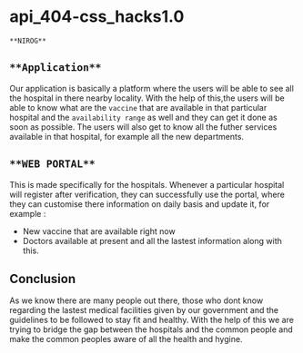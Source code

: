 # api_404-css_hacks1.0
`**NIROG**`

## `**Application**` 
Our application is basically a platform where the users will be able to see all the hospital in there nearby locality.
With the help of this,the users will be able to know what are the `vaccine` that are available in that particular hospital and the `availability range` as well and
they can get it done as soon as possible.
The users will also get to know all the futher services available in that hospital, for example all the new departments.

## `**WEB PORTAL**`
This is made specifically for the hospitals.
Whenever a particular hospital will register after verification, they can successfully use the portal, where they can customise there information on daily basis and 
update it, for
example :
- New vaccine that are available right now
- Doctors available at present and all the lastest information along with this.

## Conclusion
As we know there are many people out there, those who dont know regarding the lastest medical facilities given by our government and the guidelines to be followed to
stay fit and healthy. With the help of this we are trying to bridge the gap between the hospitals and the common people and make the common peoples aware of all the 
health and hygine.




